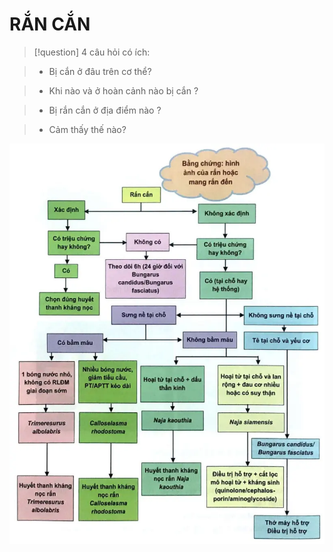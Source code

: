 # RẮN CẮN
  

  

  
> [!question] 4 câu hỏi có ích:
  
> - Bị cắn ở đâu trên cơ thể?
  
> - Khi nào và ở hoàn cảnh nào bị cắn ?
  
> - Bị rắn cắn ở địa điểm nào ?
  
> - Cảm thấy thế nào?
  

  
![RẮN CẮN-20240607151903301.webp](../200%20FILES/201%20Image/R%E1%BA%AEN%20C%E1%BA%AEN-20240607151903301.webp)